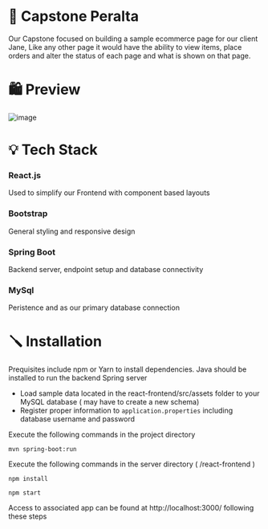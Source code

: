 # 🤝 Capstone Peralta 
<p>Our Capstone focused on building a sample ecommerce page for our client Jane, Like any other page it would have the ability to view items, place orders and alter the status of each page and what is shown on that page.</p> 

# 🛍️ Preview 
![image](https://user-images.githubusercontent.com/76502588/222330082-f48bea61-133f-4c50-af93-8eb21f9fa22e.png)

# 💡 Tech Stack 
<h3>React.js</h3>
Used to simplify our Frontend with component based layouts
<h3>Bootstrap</h3> 
General styling and responsive design 
<h3>Spring Boot</h3>
Backend server, endpoint setup and database connectivity
<h3>MySql</h3>
Peristence and as our primary database connection

# 🪛 Installation
Prequisites include npm or Yarn to install dependencies. Java should be installed to run the backend Spring server

- Load sample data located in the react-frontend/src/assets folder to your MySQL database ( may have to create a new schema)
- Register proper information to `application.properties` including database username and password

Execute the following commands in the project directory
```
mvn spring-boot:run
```

Execute the following commands in the server directory ( /react-frontend )
``` 
npm install 
```
``` 
npm start 
```

Access to associated app can be found at http://localhost:3000/ following these steps
